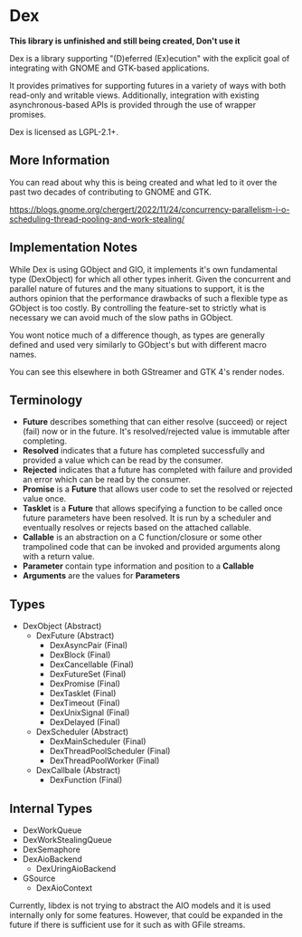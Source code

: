 # Dex

**This library is unfinished and still being created, Don't use it**

Dex is a library supporting "(D)eferred (Ex)ecution" with the explicit goal
of integrating with GNOME and GTK-based applications.

It provides primatives for supporting futures in a variety of ways with both
read-only and writable views. Additionally, integration with existing
asynchronous-based APIs is provided through the use of wrapper promises.

Dex is licensed as LGPL-2.1+.

## More Information

You can read about why this is being created and what led to it over the
past two decades of contributing to GNOME and GTK.

https://blogs.gnome.org/chergert/2022/11/24/concurrency-parallelism-i-o-scheduling-thread-pooling-and-work-stealing/

## Implementation Notes

While Dex is using GObject and GIO, it implements it's own fundamental type
(DexObject) for which all other types inherit. Given the concurrent and
parallel nature of futures and the many situations to support, it is the
authors opinion that the performance drawbacks of such a flexible type as
GObject is too costly. By controlling the feature-set to strictly what is
necessary we can avoid much of the slow paths in GObject.

You wont notice much of a difference though, as types are generally defined and
used very similarly to GObject's but with different macro names.

You can see this elsewhere in both GStreamer and GTK 4's render nodes.

## Terminology

 * **Future** describes something that can either resolve (succeed) or
   reject (fail) now or in the future. It's resolved/rejected value is
   immutable after completing.
 * **Resolved** indicates that a future has completed successfully and
   provided a value which can be read by the consumer.
 * **Rejected** indicates that a future has completed with failure and
   provided an error which can be read by the consumer.
 * **Promise** is a **Future** that allows user code to set the resolved
   or rejected value once.
 * **Tasklet** is a **Future** that allows specifying a function to be
   called once future parameters have been resolved. It is run by a
   scheduler and eventually resolves or rejects based on the attached
   callable.
 * **Callable** is an abstraction on a C function/closure or some other
   trampolined code that can be invoked and provided arguments along with
   a return value.
 * **Parameter** contain type information and position to a **Callable**
 * **Arguments** are the values for **Parameters**

## Types

 * DexObject (Abstract)
   * DexFuture (Abstract)
     * DexAsyncPair (Final)
     * DexBlock (Final)
     * DexCancellable (Final)
     * DexFutureSet (Final)
     * DexPromise (Final)
     * DexTasklet (Final)
     * DexTimeout (Final)
     * DexUnixSignal (Final)
     * DexDelayed (Final)
   * DexScheduler (Abstract)
     * DexMainScheduler (Final)
     * DexThreadPoolScheduler (Final)
     * DexThreadPoolWorker (Final)
   * DexCallbale (Abstract)
     * DexFunction (Final)

## Internal Types

  * DexWorkQueue
  * DexWorkStealingQueue
  * DexSemaphore
  * DexAioBackend
    * DexUringAioBackend
  * GSource
    * DexAioContext

Currently, libdex is not trying to abstract the AIO models and it is used
internally only for some features. However, that could be expanded in the
future if there is sufficient use for it such as with GFile streams.
